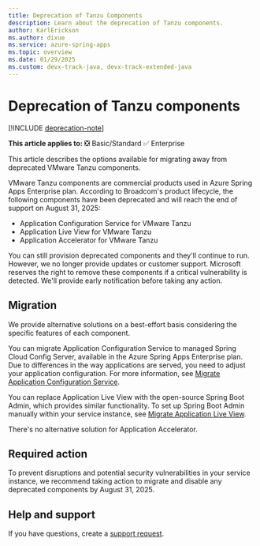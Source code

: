 ```yaml
---
title: Deprecation of Tanzu Components
description: Learn about the deprecation of Tanzu components.
author: KarlErickson
ms.author: dixue
ms.service: azure-spring-apps
ms.topic: overview
ms.date: 01/29/2025
ms.custom: devx-track-java, devx-track-extended-java
---
```


# Deprecation of Tanzu components

[!INCLUDE [deprecation-note](../includes/deprecation-note.md)]

**This article applies to:** ❎ Basic/Standard ✅ Enterprise

This article describes the options available for migrating away from deprecated VMware Tanzu components.

VMware Tanzu components are commercial products used in Azure Spring Apps Enterprise plan. According to Broadcom's product lifecycle, the following components have been deprecated and will reach the end of support on August 31, 2025:

- Application Configuration Service for VMware Tanzu
- Application Live View for VMware Tanzu
- Application Accelerator for VMware Tanzu

You can still provision deprecated components and they'll continue to run. However, we no longer provide updates or customer support. Microsoft reserves the right to remove these components if a critical vulnerability is detected. We'll provide early notification before taking any action.

## Migration

We provide alternative solutions on a best-effort basis considering the specific features of each component.

You can migrate Application Configuration Service to managed Spring Cloud Config Server, available in the Azure Spring Apps Enterprise plan. Due to differences in the way applications are served, you need to adjust your application configuration. For more information, see [Migrate Application Configuration Service](./migrate-enterprise-application-configuration-service.md).

You can replace Application Live View with the open-source Spring Boot Admin, which provides similar functionality. To set up Spring Boot Admin manually within your service instance, see [Migrate Application Live View](./migrate-application-live-view.md).

There's no alternative solution for Application Accelerator.

## Required action

To prevent disruptions and potential security vulnerabilities in your service instance, we recommend taking action to migrate and disable any deprecated components by August 31, 2025.

## Help and support

If you have questions, create a [support request](https://portal.azure.com/#blade/Microsoft_Azure_Support/HelpAndSupportBlade/newsupportrequest).
